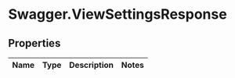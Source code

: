 # Swagger.ViewSettingsResponse

## Properties
Name | Type | Description | Notes
------------ | ------------- | ------------- | -------------


